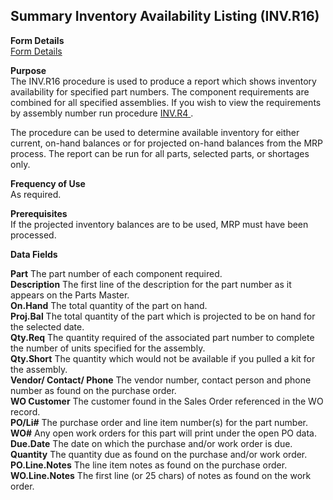 ##  Summary Inventory Availability Listing (INV.R16)

<PageHeader />

**Form Details**  
[ Form Details ](INV-R16-1/)   

**Purpose**  
The INV.R16 procedure is used to produce a report which shows inventory availability for specified part numbers. The component requirements are combined for all specified assemblies. If you wish to view the requirements by assembly number run procedure [ INV.R4 ](../../../../rover/INV-OVERVIEW/INV-REPORT/INV-R4) .   
  
The procedure can be used to determine available inventory for either current,
on-hand balances or for projected on-hand balances from the MRP process. The
report can be run for all parts, selected parts, or shortages only.

**Frequency of Use**  
As required.

**Prerequisites**  
If the projected inventory balances are to be used, MRP must have been
processed.

**Data Fields**

**Part** The part number of each component required.  
**Description** The first line of the description for the part number as it
appears on the Parts Master.  
**On.Hand** The total quantity of the part on hand.  
**Proj.Bal** The total quantity of the part which is projected to be on hand
for the selected date.  
**Qty.Req** The quantity required of the associated part number to complete
the number of units specified for the assembly.  
**Qty.Short** The quantity which would not be available if you pulled a kit
for the assembly.  
**Vendor/ Contact/ Phone** The vendor number, contact person and phone number
as found on the purchase order.  
**WO Customer** The customer found in the Sales Order referenced in the WO
record.  
**PO/Li#** The purchase order and line item number(s) for the part number.  
**WO#** Any open work orders for this part will print under the open PO data.  
**Due.Date** The date on which the purchase and/or work order is due.  
**Quantity** The quantity due as found on the purchase and/or work order.  
**PO.Line.Notes** The line item notes as found on the purchase order.  
**WO.Line.Notes** The first line (or 25 chars) of notes as found on the work
order.  
  
<badge text= "Version 8.10.57" vertical="middle" />

<PageFooter />